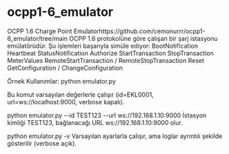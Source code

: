 # ocpp1-6_emulator
OCPP 1.6 Charge Point Emulatorhttps://github.com/cemonurrr/ocpp1-6_emulator/tree/main
OCPP 1.6 protokolüne göre çalışan bir şarj istasyonu emülatörüdür. Şu işlemleri başarıyla simüle ediyor:
BootNotification
Heartbeat
StatusNotification
Authorize
StartTransaction
StopTransaction
MeterValues
RemoteStartTransaction / RemoteStopTransaction
Reset
GetConfiguration / ChangeConfiguration

Örnek Kullanımlar:
python emulator.py

Bu komut varsayılan değerlerle çalışır (id=EKL0001, url=ws://localhost:9000, verbose kapalı).


python emulator.py --id TEST123 --url ws://192.168.1.10:9000
İstasyon kimliği TEST123, bağlanacağı URL ws://192.168.1.10:9000 olur.

python emulator.py -v
Varsayılan ayarlarla çalışır, ama loglar ayrıntılı şekilde gösterilir (verbose açık).




